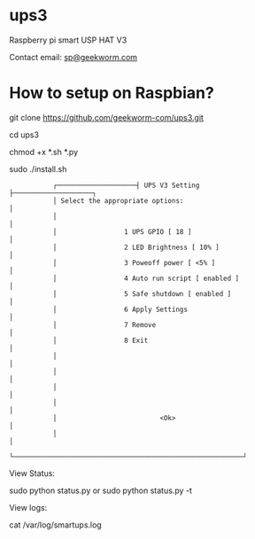 # ups3
Raspberry pi smart USP HAT V3

Contact email: sp@geekworm.com
# How to setup on Raspbian?

git clone https://github.com/geekworm-com/ups3.git

cd ups3

chmod +x *.sh *.py

sudo ./install.sh

               ┌────────────────────┤ UPS V3 Setting ├────────────────────┐
               │ Select the appropriate options:                          │
               │                                                          │
               │                 1 UPS GPIO [ 18 ]                        │
               │                 2 LED Brightness [ 10% ]                 │
               │                 3 Poweoff power [ <5% ]                  │
               │                 4 Auto run script [ enabled ]            │
               │                 5 Safe shutdown [ enabled ]              │
               │                 6 Apply Settings                         │
               │                 7 Remove                                 │
               │                 8 Exit                                   │
               │                                                          │
               │                                                          │
               │                                                          │
               │                                                          │
               │                          <Ok>                            │
               │                                                          │
               └──────────────────────────────────────────────────────────┘

View Status:

sudo python status.py or sudo python status.py -t

View logs:

cat /var/log/smartups.log

